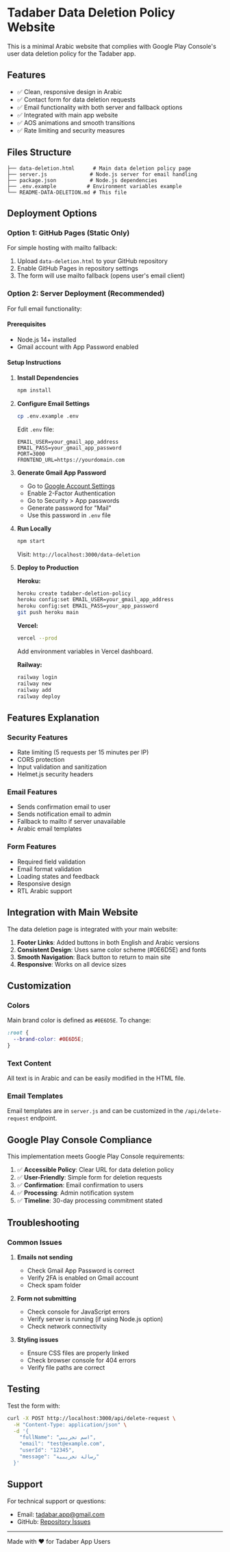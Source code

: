 # Tadaber Data Deletion Policy Website

This is a minimal Arabic website that complies with Google Play Console's user data deletion policy for the Tadaber app.

## Features

- ✅ Clean, responsive design in Arabic
- ✅ Contact form for data deletion requests
- ✅ Email functionality with both server and fallback options
- ✅ Integrated with main app website
- ✅ AOS animations and smooth transitions
- ✅ Rate limiting and security measures

## Files Structure

```
├── data-deletion.html      # Main data deletion policy page
├── server.js              # Node.js server for email handling
├── package.json           # Node.js dependencies
├── .env.example          # Environment variables example
└── README-DATA-DELETION.md # This file
```

## Deployment Options

### Option 1: GitHub Pages (Static Only)
For simple hosting with mailto fallback:

1. Upload `data-deletion.html` to your GitHub repository
2. Enable GitHub Pages in repository settings
3. The form will use mailto fallback (opens user's email client)

### Option 2: Server Deployment (Recommended)
For full email functionality:

#### Prerequisites
- Node.js 14+ installed
- Gmail account with App Password enabled

#### Setup Instructions

1. **Install Dependencies**
   ```bash
   npm install
   ```

2. **Configure Email Settings**
   ```bash
   cp .env.example .env
   ```
   
   Edit `.env` file:
   ```
   EMAIL_USER=your_gmail_app_address
   EMAIL_PASS=your_gmail_app_password
   PORT=3000
   FRONTEND_URL=https://yourdomain.com
   ```

3. **Generate Gmail App Password**
   - Go to [Google Account Settings](https://myaccount.google.com/)
   - Enable 2-Factor Authentication
   - Go to Security > App passwords
   - Generate password for "Mail"
   - Use this password in `.env` file

4. **Run Locally**
   ```bash
   npm start
   ```
   Visit: `http://localhost:3000/data-deletion`

5. **Deploy to Production**
   
   **Heroku:**
   ```bash
   heroku create tadaber-deletion-policy
   heroku config:set EMAIL_USER=your_gmail_app_address
   heroku config:set EMAIL_PASS=your_app_password
   git push heroku main
   ```
   
   **Vercel:**
   ```bash
   vercel --prod
   ```
   Add environment variables in Vercel dashboard.

   **Railway:**
   ```bash
   railway login
   railway new
   railway add
   railway deploy
   ```

## Features Explanation

### Security Features
- Rate limiting (5 requests per 15 minutes per IP)
- CORS protection
- Input validation and sanitization
- Helmet.js security headers

### Email Features
- Sends confirmation email to user
- Sends notification email to admin
- Fallback to mailto if server unavailable
- Arabic email templates

### Form Features
- Required field validation
- Email format validation
- Loading states and feedback
- Responsive design
- RTL Arabic support

## Integration with Main Website

The data deletion page is integrated with your main website:

1. **Footer Links**: Added buttons in both English and Arabic versions
2. **Consistent Design**: Uses same color scheme (#0E6D5E) and fonts
3. **Smooth Navigation**: Back button to return to main site
4. **Responsive**: Works on all device sizes

## Customization

### Colors
Main brand color is defined as `#0E6D5E`. To change:
```css
:root {
  --brand-color: #0E6D5E;
}
```

### Text Content
All text is in Arabic and can be easily modified in the HTML file.

### Email Templates
Email templates are in `server.js` and can be customized in the `/api/delete-request` endpoint.

## Google Play Console Compliance

This implementation meets Google Play Console requirements:

1. ✅ **Accessible Policy**: Clear URL for data deletion policy
2. ✅ **User-Friendly**: Simple form for deletion requests
3. ✅ **Confirmation**: Email confirmation to users
4. ✅ **Processing**: Admin notification system
5. ✅ **Timeline**: 30-day processing commitment stated

## Troubleshooting

### Common Issues

1. **Emails not sending**
   - Check Gmail App Password is correct
   - Verify 2FA is enabled on Gmail account
   - Check spam folder

2. **Form not submitting**
   - Check console for JavaScript errors
   - Verify server is running (if using Node.js option)
   - Check network connectivity

3. **Styling issues**
   - Ensure CSS files are properly linked
   - Check browser console for 404 errors
   - Verify file paths are correct

## Testing

Test the form with:
```bash
curl -X POST http://localhost:3000/api/delete-request \
  -H "Content-Type: application/json" \
  -d '{
    "fullName": "اسم تجريبي",
    "email": "test@example.com",
    "userId": "12345",
    "message": "رسالة تجريبية"
  }'
```

## Support

For technical support or questions:
- Email: tadabar.app@gmail.com
- GitHub: [Repository Issues](https://github.com/saeedahmed725/tadaber-website/issues)

---

Made with ❤️ for Tadaber App Users
